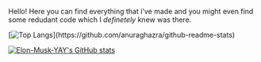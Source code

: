 Hello! Here you can find everything that i've made and you might even find some redudant code which I _definetely_ knew was there.

[![Top Langs]([https://github-readme-stats.vercel.app/api/top-langs/?username=Elon-Musk-YAY&theme=tokyonight&layout=compact&langs_count=10](https://github-readme-stats.vercel.app/api/top-langs/?username=Elon-Musk-YAY&layout=compact&theme=tokyonight&langs_count=10&hide_border=true))](https://github.com/anuraghazra/github-readme-stats)

[![Elon-Musk-YAY's GitHub stats](https://github-readme-stats.vercel.app/api?username=Elon-Musk-YAY&show_icons=true&theme=tokyonight&hide_border=true)](https://github.com/anuraghazra/github-readme-stats)

